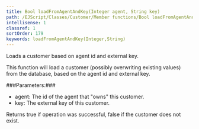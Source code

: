 ```yaml
---
title: Bool loadFromAgentAndKey(Integer agent, String key)
path: /EJScript/Classes/Customer/Member functions/Bool loadFromAgentAndKey(Integer agent, String key)
intellisense: 1
classref: 1
sortOrder: 179
keywords: loadFromAgentAndKey(Integer,String)
---
```


Loads a customer based on agent id and external key.

This function will load a customer (possibly overwriting existing values) from the database, based on the agent id and external key.



###Parameters:###


 - agent: The id of the agent that "owns" this customer.
 - key: The external key of this customer.


Returns true if operation was successful, false if the customer does not exist.



